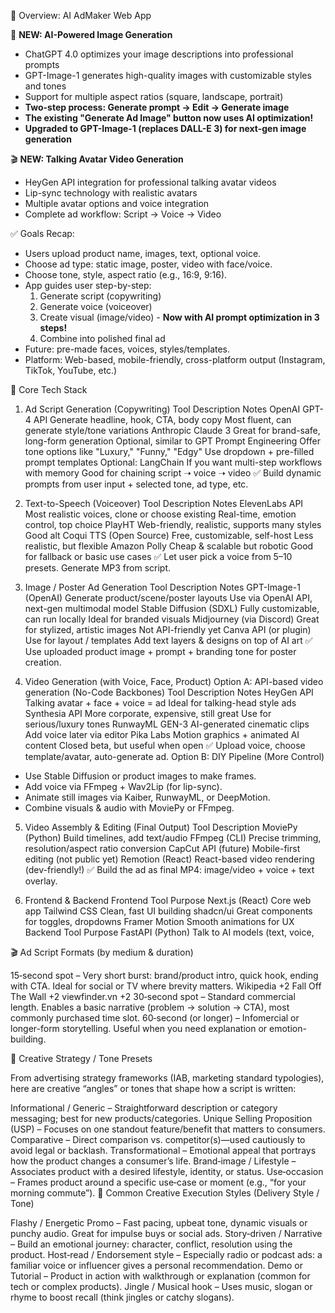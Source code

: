 🔧 Overview: AI AdMaker Web App

🚀 **NEW: AI-Powered Image Generation**
* ChatGPT 4.0 optimizes your image descriptions into professional prompts
* GPT-Image-1 generates high-quality images with customizable styles and tones
* Support for multiple aspect ratios (square, landscape, portrait)
* **Two-step process: Generate prompt → Edit → Generate image**
* **The existing "Generate Ad Image" button now uses AI optimization!**
* **Upgraded to GPT-Image-1 (replaces DALL-E 3) for next-gen image generation**

🎬 **NEW: Talking Avatar Video Generation**
* HeyGen API integration for professional talking avatar videos
* Lip-sync technology with realistic avatars
* Multiple avatar options and voice integration
* Complete ad workflow: Script → Voice → Video

✅ Goals Recap:
* Users upload product name, images, text, optional voice.
* Choose ad type: static image, poster, video with face/voice.
* Choose tone, style, aspect ratio (e.g., 16:9, 9:16).
* App guides user step-by-step:
    1. Generate script (copywriting)
    2. Generate voice (voiceover)
    3. Create visual (image/video) - **Now with AI prompt optimization in 3 steps!**
    4. Combine into polished final ad
* Future: pre-made faces, voices, styles/templates.
* Platform: Web-based, mobile-friendly, cross-platform output (Instagram, TikTok, YouTube, etc.)

🧠 Core Tech Stack
1. Ad Script Generation (Copywriting)
Tool	Description	Notes
OpenAI GPT-4 API	Generate headline, hook, CTA, body copy	Most fluent, can generate style/tone variations
Anthropic Claude 3	Great for brand-safe, long-form generation	Optional, similar to GPT
Prompt Engineering	Offer tone options like "Luxury," "Funny," "Edgy"	Use dropdown + pre-filled prompt templates
Optional: LangChain	If you want multi-step workflows with memory	Good for chaining script ➝ voice ➝ video
✅ Build dynamic prompts from user input + selected tone, ad type, etc.

2. Text-to-Speech (Voiceover)
Tool	Description	Notes
ElevenLabs API	Most realistic voices, clone or choose existing	Real-time, emotion control, top choice
PlayHT	Web-friendly, realistic, supports many styles	Good alt
Coqui TTS (Open Source)	Free, customizable, self-host	Less realistic, but flexible
Amazon Polly	Cheap & scalable but robotic	Good for fallback or basic use cases
✅ Let user pick a voice from 5–10 presets. Generate MP3 from script.

3. Image / Poster Ad Generation
Tool	Description	Notes
GPT-Image-1 (OpenAI)	Generate product/scene/poster layouts	Use via OpenAI API, next-gen multimodal model
Stable Diffusion (SDXL)	Fully customizable, can run locally	Ideal for branded visuals
Midjourney (via Discord)	Great for stylized, artistic images	Not API-friendly yet
Canva API (or plugin)	Use for layout / templates	Add text layers & designs on top of AI art
✅ Use uploaded product image + prompt + branding tone for poster creation.

4. Video Generation (with Voice, Face, Product)
Option A: API-based video generation (No-Code Backbones)
Tool	Description	Notes
HeyGen API	Talking avatar + face + voice = ad	Ideal for talking-head style ads
Synthesia API	More corporate, expensive, still great	Use for serious/luxury tones
RunwayML GEN-3	AI-generated cinematic clips	Add voice later via editor
Pika Labs	Motion graphics + animated AI content	Closed beta, but useful when open
✅ Upload voice, choose template/avatar, auto-generate ad.
Option B: DIY Pipeline (More Control)
* Use Stable Diffusion or product images to make frames.
* Add voice via FFmpeg + Wav2Lip (for lip-sync).
* Animate still images via Kaiber, RunwayML, or DeepMotion.
* Combine visuals & audio with MoviePy or FFmpeg.

5. Video Assembly & Editing (Final Output)
Tool	Description
MoviePy (Python)	Build timelines, add text/audio
FFmpeg (CLI)	Precise trimming, resolution/aspect ratio conversion
CapCut API (future)	Mobile-first editing (not public yet)
Remotion (React)	React-based video rendering (dev-friendly!)
✅ Build the ad as final MP4: image/video + voice + text overlay.

6. Frontend & Backend
Frontend
Tool	Purpose
Next.js (React)	Core web app
Tailwind CSS	Clean, fast UI building
shadcn/ui	Great components for toggles, dropdowns
Framer Motion	Smooth animations for UX
Backend
Tool	Purpose
FastAPI (Python)	Talk to AI models (text, voice,


🎬 Ad Script Formats (by medium & duration)

15‑second spot – Very short burst: brand/product intro, quick hook, ending with CTA. Ideal for social or TV where brevity matters. 
Wikipedia
+2
Fall Off The Wall
+2
viewfinder.vn
+2
30‑second spot – Standard commercial length. Enables a basic narrative (problem → solution → CTA), most commonly purchased time slot.
60‑second (or longer) – Infomercial or longer-form storytelling. Useful when you need explanation or emotion-building. 

🧠 Creative Strategy / Tone Presets

From advertising strategy frameworks (IAB, marketing standard typologies), here are creative “angles” or tones that shape how a script is written:

Informational / Generic – Straightforward description or category messaging; best for new products/categories.
Unique Selling Proposition (USP) – Focuses on one standout feature/benefit that matters to consumers.
Comparative – Direct comparison vs. competitor(s)—used cautiously to avoid legal or backlash.
Transformational – Emotional appeal that portrays how the product changes a consumer’s life.
Brand‑image / Lifestyle – Associates product with a desired lifestyle, identity, or status.
Use‑occasion – Frames product around a specific use‑case or moment (e.g., “for your morning commute”).
🚀 Common Creative Execution Styles (Delivery Style / Tone)

Flashy / Energetic Promo – Fast pacing, upbeat tone, dynamic visuals or punchy audio. Great for impulse buys or social ads.
Story‑driven / Narrative – Build an emotional journey: character, conflict, resolution using the product.
Host‑read / Endorsement style – Especially radio or podcast ads: a familiar voice or influencer gives a personal recommendation.
Demo or Tutorial – Product in action with walkthrough or explanation (common for tech or complex products).
Jingle / Musical hook – Uses music, slogan or rhyme to boost recall (think jingles or catchy slogans).